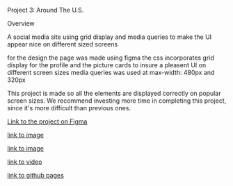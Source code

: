 Project 3: Around The U.S.

Overview

A social media site using grid display and media queries to make the UI appear nice on different sized screens

for the design the page was made using figma
the css incorporates grid display for the profile and the picture cards
to insure a pleasent UI on different screen sizes media queries was used at max-width: 480px and 320px

This project is made so all the elements are displayed correctly on popular screen sizes. We recommend investing more time in completing this project, since it's more difficult than previous ones.

[Link to the project on Figma](https://www.figma.com/file/ii4xxsJ0ghevUOcssTlHZv/Sprint-3%3A-Around-the-US?node-id=0%3A1)

[link to image](../se_project_aroundtheus/images/Screenshot%202024-09-15%20174401.png)

[link to image](../se_project_aroundtheus/images/Screenshot%202024-09-15%20174432.png)

[link to video](https://youtu.be/XST_Y8v81MM)

[link to github pages](https://MrPanMan.github.io/se_project_aroundtheus/)
